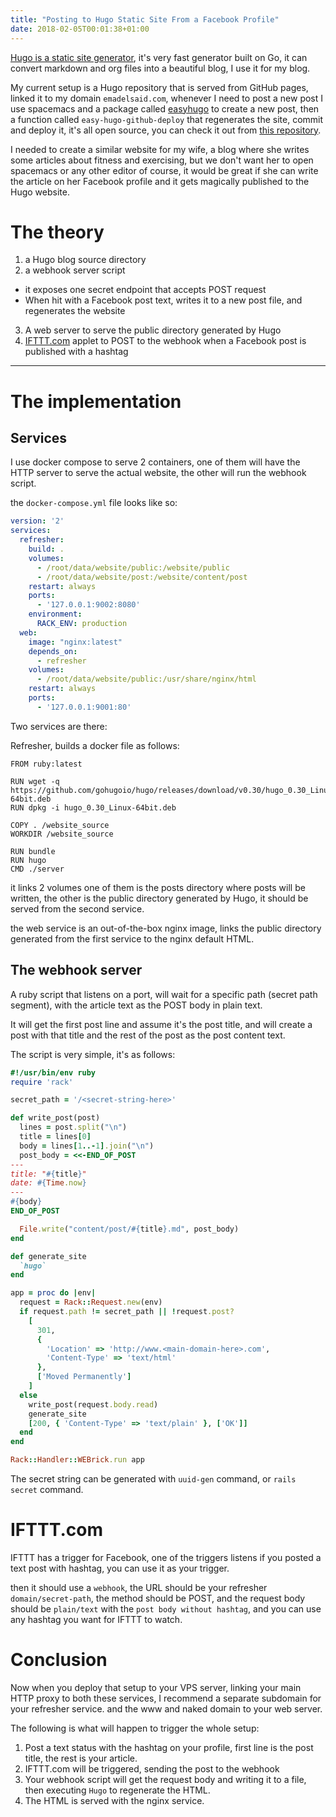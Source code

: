```yaml
---
title: "Posting to Hugo Static Site From a Facebook Profile"
date: 2018-02-05T00:01:38+01:00
---
```


[Hugo is a static site generator](https://gohugo.io/), it's very fast generator
built on Go, it can convert markdown and org files into a beautiful blog, I use
it for my blog.

My current setup is a Hugo repository that is served from GitHub pages, linked
it to my domain `emadelsaid.com`, whenever I need to post a new post I use
spacemacs and a package called
[easyhugo](https://github.com/masasam/emacs-easy-hugo) to create a new post,
then a function called `easy-hugo-github-deploy` that regenerates the site,
commit and deploy it, it's all open source, you can check it out from [this
repository](https://github.com/emad-elsaid/emad-elsaid.github.io).

I needed to create a similar website for my wife, a blog where she writes some
articles about fitness and exercising, but we don't want her to open
spacemacs or any other editor of course, it would be great if she can write the
article on her Facebook profile and it gets magically published to the Hugo
website.

# The theory

1. a Hugo blog source directory
2. a webhook server script
  * it exposes one secret endpoint that accepts POST request
  * When hit with a Facebook post text, writes it to a new post file, and
    regenerates the website
3. A web server to serve the public directory generated by Hugo
4. [IFTTT.com](https://ifttt.com/) applet to POST to the webhook when a Facebook post is published with
   a hashtag

-----

# The implementation

## Services

I use docker compose to serve 2 containers, one of them will have the HTTP
server to serve the actual website, the other will run the webhook script.

the `docker-compose.yml` file looks like so:

```YAML
version: '2'
services:
  refresher:
    build: .
    volumes:
      - /root/data/website/public:/website/public
      - /root/data/website/post:/website/content/post
    restart: always
    ports:
      - '127.0.0.1:9002:8080'
    environment:
      RACK_ENV: production
  web:
    image: "nginx:latest"
    depends_on:
      - refresher
    volumes:
      - /root/data/website/public:/usr/share/nginx/html
    restart: always
    ports:
      - '127.0.0.1:9001:80'

```

Two services are there:

Refresher, builds a docker file as follows:

```docker
FROM ruby:latest

RUN wget -q https://github.com/gohugoio/hugo/releases/download/v0.30/hugo_0.30_Linux-64bit.deb
RUN dpkg -i hugo_0.30_Linux-64bit.deb

COPY . /website_source
WORKDIR /website_source

RUN bundle
RUN hugo
CMD ./server
```

it links 2 volumes one of them is the posts directory where posts will be
written, the other is the public directory generated by Hugo, it should be
served from the second service.

the web service is an out-of-the-box nginx image, links the public directory
generated from the first service to the nginx default HTML.


## The webhook server

A ruby script that listens on a port, will wait for a specific path (secret
path segment), with the article text as the POST body in plain text.

It will get the first post line and assume it's the post title, and will create
a post with that title and the rest of the post as the post content text.

The script is very simple, it's as follows:

```ruby
#!/usr/bin/env ruby
require 'rack'

secret_path = '/<secret-string-here>'

def write_post(post)
  lines = post.split("\n")
  title = lines[0]
  body = lines[1..-1].join("\n")
  post_body = <<-END_OF_POST
---
title: "#{title}"
date: #{Time.now}
---
#{body}
END_OF_POST

  File.write("content/post/#{title}.md", post_body)
end

def generate_site
  `hugo`
end

app = proc do |env|
  request = Rack::Request.new(env)
  if request.path != secret_path || !request.post?
    [
      301,
      {
        'Location' => 'http://www.<main-domain-here>.com',
        'Content-Type' => 'text/html'
      },
      ['Moved Permanently']
    ]
  else
    write_post(request.body.read)
    generate_site
    [200, { 'Content-Type' => 'text/plain' }, ['OK']]
  end
end

Rack::Handler::WEBrick.run app

```

The secret string can be generated with `uuid-gen` command, or `rails secret`
command.

# IFTTT.com

IFTTT has a trigger for Facebook, one of the triggers listens if you posted a
text post with hashtag, you can use it as your trigger.

then it should use a `webhook`, the URL should be your refresher
`domain/secret-path`, the method should be POST, and the request body should be
`plain/text` with the `post body without hashtag`, and you can use any hashtag
you want for IFTTT to watch.

# Conclusion

Now when you deploy that setup to your VPS server, linking your main HTTP proxy
to both these services, I recommend a separate subdomain for your refresher
service. and the www and naked domain to your web server.

The following is what will happen to trigger the whole setup:

1. Post a text status with the hashtag on your profile, first line is the post
   title, the rest is your article.
2. IFTTT.com will be triggered, sending the post to the webhook
3. Your webhook script will get the request body and writing it to a file, then
   executing `Hugo` to regenerate the HTML.
4. The HTML is served with the nginx service.
